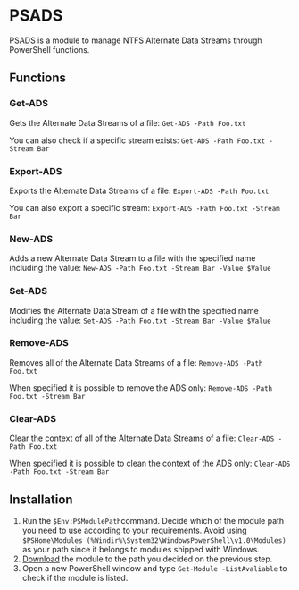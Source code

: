 # PSADS
PSADS is a module to manage NTFS Alternate Data Streams through PowerShell functions.

## Functions
### Get-ADS
Gets the Alternate Data Streams of a file: `Get-ADS -Path Foo.txt`

You can also check if a specific stream exists: `Get-ADS -Path Foo.txt -Stream Bar`

### Export-ADS
Exports the Alternate Data Streams of a file: `Export-ADS -Path Foo.txt`

You can also export a specific stream: `Export-ADS -Path Foo.txt -Stream Bar`

### New-ADS
Adds a new Alternate Data Stream to a file with the specified name including the value: `New-ADS -Path Foo.txt -Stream Bar -Value $Value`

### Set-ADS
Modifies the Alternate Data Stream of a file with the specified name including the value: `Set-ADS -Path Foo.txt -Stream Bar -Value $Value`

### Remove-ADS
Removes all of the Alternate Data Streams of a file: `Remove-ADS -Path Foo.txt`

When specified it is possible to remove the ADS only: `Remove-ADS -Path Foo.txt -Stream Bar`

### Clear-ADS
Clear the context of all of the Alternate Data Streams of a file: `Clear-ADS -Path Foo.txt`

When specified it is possible to clean the context of the ADS only: `Clear-ADS -Path Foo.txt -Stream Bar`

## Installation
1. Run the `$Env:PSModulePath`command. Decide which of the module path you need to use according to your requirements. Avoid using `$PSHome\Modules (%Windir%\System32\WindowsPowerShell\v1.0\Modules)` as your path since it belongs to modules shipped with Windows.
2. [Download](https://github.com/zbalkan/PSADS/archive/master.zip) the module to the path you decided on the previous step.
3. Open a new PowerShell window and type `Get-Module -ListAvaliable` to check if the module is listed.
